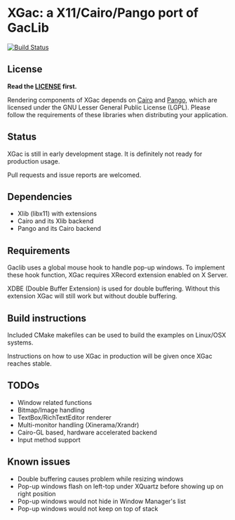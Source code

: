 # XGac: a X11/Cairo/Pango port of GacLib

[![Build Status](https://travis-ci.org/vczh-libraries/XGac.svg?branch=master)](https://travis-ci.org/vczh-libraries/XGac)

## License

**Read the [LICENSE](https://github.com/vczh-libraries/Workflow/blob/master/LICENSE.md) first.**

Rendering components of XGac depends on [Cairo](http://cairographics.org/) and [Pango](http://www.pango.org/), which are licensed under the GNU Lesser General Public License (LGPL). Please follow the requirements of these libraries when distributing your application.

## Status

XGac is still in early development stage. It is definitely not ready for production usage.

Pull requests and issue reports are welcomed.

## Dependencies

- Xlib (libx11) with extensions
- Cairo and its Xlib backend
- Pango and its Cairo backend

## Requirements

Gaclib uses a global mouse hook to handle pop-up windows. To implement these hook function, XGac requires XRecord extension enabled on X Server.

XDBE (Double Buffer Extension) is used for double buffering. Without this extension XGac will still work but without double buffering.

## Build instructions

Included CMake makefiles can be used to build the examples on Linux/OSX systems.

Instructions on how to use XGac in production will be given once XGac reaches stable.

## TODOs

- Window related functions
- Bitmap/Image handling
- TextBox/RichTextEditor renderer
- Multi-monitor handling (Xinerama/Xrandr)
- Cairo-GL based, hardware accelerated backend
- Input method support

## Known issues

- Double buffering causes problem while resizing windows
- Pop-up windows flash on left-top under XQuartz before showing up on right position
- Pop-up windows would not hide in Window Manager's list
- Pop-up windows would not keep on top of stack
